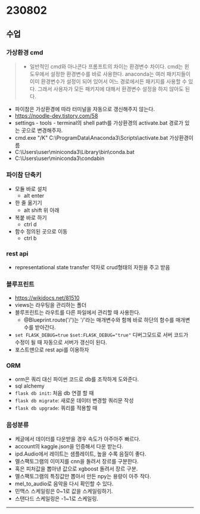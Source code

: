# 230802

## 수업

### 가상환경 cmd

> - 일반적인 cmd와 아나콘다 프롬프트의 차이는 환경변수 차이다. cmd는 윈도우에서 설정한 환경변수를 바로 사용한다. anaconda는 여러 패키지들이 이미 환경변수가 설정이 되어 있어서 어느 경로에서든 패키지를 사용할 수 있다. 그래서 사용자가 모든 패키지에 대해서 환경변수 설정을 하지 않아도 된다.

- 파이참은 가상환경에 따라 터미널을 자동으로 갱신해주지 않는다.
- https://noodle-dev.tistory.com/58
- settings - tools - terminal의 shell path를 가상환경의 activate.bat 경로가 있는 곳으로 변경해주자.
- cmd.exe "/K" C:\ProgramData\Anaconda3\Scripts\activate.bat 가상환경이름
- C:\Users\user\miniconda3\Library\bin\conda.bat
- C:\Users\user\miniconda3\condabin

### 파이참 단축키

- 모듈 바로 설치
  - alt enter
- 한 줄 옮기기
  - alt shift 위 아래
- 복붙 바로 하기
  - ctrl d
- 함수 정의된 곳으로 이동
  - ctrl b

### rest api

- representational state transfer 약자로 crud형태의 자원을 주고 받음

### 블루프린트

- https://wikidocs.net/81510
- views는 라우팅을 관리하는 폴더
- 블루프린트는 라우트를 다른 파일에서 관리할 때 사용한다.
  - @Blueprint.route('/')는 '/'라는 매개변수와 함께 바로 하단의 함수를 매개변수를 받아간다.
- `set FLASK_DEBUG=true` `$set:FLASK_DEBUG="true"` 디버그모드로 서버 코드가 수정이 될 때 자동으로 서버가 갱신이 된다.
- 포스트맨으로 rest api를 이용하자

### ORM

- orm은 쿼리 대신 파이썬 코드로 db를 조작하게 도와준다.
- sql alchemy
- `flask db init`: 처음 db 연결 할 때
- `flask db migrate`: 새로운 데이터 변경할 쿼리문 작성
- `flask db upgrade`: 쿼리를 적용할 때

### 음성분류

- 케글에서 데이터를 다운받을 경우 속도가 아주아주 빠르다.
- account의 kaggle.json을 인증해서 다운 받는다.
- ipd.Audio에서 레이트는 샘플레이트, 높을 수록 음질이 좋다.
- 멜스팩토그램의 이미지를 cnn을 돌려서 장르를 구분한다.
- 혹은 피처값을 뽑아낸 값으로 xgboost 돌려서 장르 구분.
- 멜스팩토그램의 특징값만 뽑아서 만든 npy는 용량이 아주 작다.
- mel_to_audio로 음악을 다시 확인할 수 있다.
- 민맥스 스케일링은 0~1로 값을 스케일링하기.
- 스탠다드 스케일링은 -1~1로 스케일링.

---
